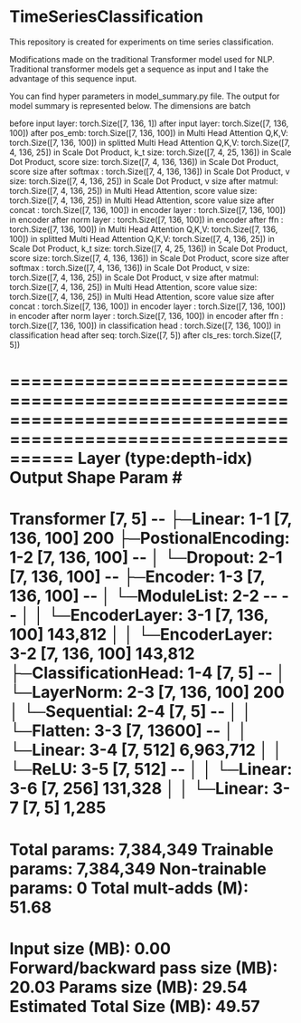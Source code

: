 # TimeSeriesClassification
This repository is created for experiments on time series classification. 

Modifications made on the traditional Transformer model used for NLP. 
Traditional transformer models get a sequence as input and I take the advantage of this sequence input.


You can find hyper parameters in model_summary.py file. 
The output for model summary is represented below. The dimensions are batch

before input layer: torch.Size([7, 136, 1])
after input layer: torch.Size([7, 136, 100])
after pos_emb: torch.Size([7, 136, 100])
in Multi Head Attention Q,K,V: torch.Size([7, 136, 100])
in splitted Multi Head Attention Q,K,V: torch.Size([7, 4, 136, 25])
in Scale Dot Product, k_t size: torch.Size([7, 4, 25, 136])
in Scale Dot Product, score size: torch.Size([7, 4, 136, 136])
in Scale Dot Product, score size after softmax : torch.Size([7, 4, 136, 136])
in Scale Dot Product, v size: torch.Size([7, 4, 136, 25])
in Scale Dot Product, v size after matmul: torch.Size([7, 4, 136, 25])
in Multi Head Attention, score value size: torch.Size([7, 4, 136, 25])
in Multi Head Attention, score value size after concat : torch.Size([7, 136, 100])
in encoder layer : torch.Size([7, 136, 100])
in encoder after norm layer : torch.Size([7, 136, 100])
in encoder after ffn : torch.Size([7, 136, 100])
in Multi Head Attention Q,K,V: torch.Size([7, 136, 100])
in splitted Multi Head Attention Q,K,V: torch.Size([7, 4, 136, 25])
in Scale Dot Product, k_t size: torch.Size([7, 4, 25, 136])
in Scale Dot Product, score size: torch.Size([7, 4, 136, 136])
in Scale Dot Product, score size after softmax : torch.Size([7, 4, 136, 136])
in Scale Dot Product, v size: torch.Size([7, 4, 136, 25])
in Scale Dot Product, v size after matmul: torch.Size([7, 4, 136, 25])
in Multi Head Attention, score value size: torch.Size([7, 4, 136, 25])
in Multi Head Attention, score value size after concat : torch.Size([7, 136, 100])
in encoder layer : torch.Size([7, 136, 100])
in encoder after norm layer : torch.Size([7, 136, 100])
in encoder after ffn : torch.Size([7, 136, 100])
in classification head : torch.Size([7, 136, 100])
in classification head after seq: torch.Size([7, 5])
after cls_res: torch.Size([7, 5])

==============================================================================================================
Layer (type:depth-idx)                                       Output Shape              Param #
==============================================================================================================
Transformer                                                  [7, 5]                    --
├─Linear: 1-1                                                [7, 136, 100]             200
├─PostionalEncoding: 1-2                                     [7, 136, 100]             --
│    └─Dropout: 2-1                                          [7, 136, 100]             --
├─Encoder: 1-3                                               [7, 136, 100]             --
│    └─ModuleList: 2-2                                       --                        --
│    │    └─EncoderLayer: 3-1                                [7, 136, 100]             143,812
│    │    └─EncoderLayer: 3-2                                [7, 136, 100]             143,812
├─ClassificationHead: 1-4                                    [7, 5]                    --
│    └─LayerNorm: 2-3                                        [7, 136, 100]             200
│    └─Sequential: 2-4                                       [7, 5]                    --
│    │    └─Flatten: 3-3                                     [7, 13600]                --
│    │    └─Linear: 3-4                                      [7, 512]                  6,963,712
│    │    └─ReLU: 3-5                                        [7, 512]                  --
│    │    └─Linear: 3-6                                      [7, 256]                  131,328
│    │    └─Linear: 3-7                                      [7, 5]                    1,285
==============================================================================================================
Total params: 7,384,349
Trainable params: 7,384,349
Non-trainable params: 0
Total mult-adds (M): 51.68
==============================================================================================================
Input size (MB): 0.00
Forward/backward pass size (MB): 20.03
Params size (MB): 29.54
Estimated Total Size (MB): 49.57
==============================================================================================================
